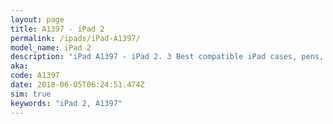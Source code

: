 ```yaml
---
layout: page
title: A1397 - iPad 2
permalink: /ipads/iPad-A1397/
model_name: iPad 2
description: "iPad A1397 - iPad 2. 3 Best compatible iPad cases, pens, chargers and keyboards."
aka: 
code: A1397
date: 2018-06-05T06:24:51.474Z
sim: true
keywords: "iPad 2, A1397"
---
```


